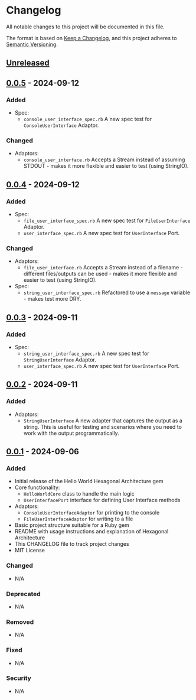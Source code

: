 # Changelog
All notable changes to this project will be documented in this file.

The format is based on [Keep a Changelog](https://keepachangelog.com/en/1.0.0/),
and this project adheres to [Semantic Versioning](https://semver.org/spec/v2.0.0.html).

## [Unreleased]

## [0.0.5] - 2024-09-12
### Added
- Spec:
  - `console_user_interface_spec.rb` A new spec test for `ConsoleUserInterface` Adaptor.

### Changed
- Adaptors:
  - `console_user_interface.rb` Accepts a Stream instead of assuming STDOUT - makes it more flexible and easier to test (using StringIO).

## [0.0.4] - 2024-09-12
### Added
- Spec:
  - `file_user_interface_spec.rb` A new spec test for `FileUserInterface` Adaptor.
  - `user_interface_spec.rb` A new spec test for `UserInterface` Port.

### Changed
- Adaptors:
  - `file_user_interface.rb` Accepts a Stream instead of a filename - different files/outputs can be used - makes it more flexible and easier to test (using StringIO).
- Spec:
  - `string_user_interface_spec.rb` Refactored to use a `message` variable - makes test more DRY.

## [0.0.3] - 2024-09-11
### Added
- Spec:
  - `string_user_interface_spec.rb` A new spec test for `StringUserInterface` Adaptor.
  - `user_interface_spec.rb` A new spec test for `UserInterface` Port.

## [0.0.2] - 2024-09-11
### Added
- Adaptors:
  - `StringUserInterface` A new adapter that captures the output as a string. This is useful for testing and scenarios where you need to work with the output programmatically.

## [0.0.1] - 2024-09-06
### Added
- Initial release of the Hello World Hexagonal Architecture gem
- Core functionality:
  - `HelloWorldCore` class to handle the main logic
  - `UserInterfacePort` interface for defining User Interface methods
- Adaptors:
  - `ConsoleUserInterfaceAdaptor` for printing to the console
  - `FileUserInterfaceAdaptor` for writing to a file
- Basic project structure suitable for a Ruby gem
- README with usage instructions and explanation of Hexagonal Architecture
- This CHANGELOG file to track project changes
- MIT License

### Changed
- N/A

### Deprecated
- N/A

### Removed
- N/A

### Fixed
- N/A

### Security
- N/A

[Unreleased]: https://github.com/adambonsu/hello_world_hex_ruby/compare/v0.0.5...HEAD
[0.0.5]: https://github.com/adambonsu/hello_world_hex_ruby/compare/v0.0.4...v0.0.5
[0.0.4]: https://github.com/adambonsu/hello_world_hex_ruby/compare/v0.0.3...v0.0.4
[0.0.3]: https://github.com/adambonsu/hello_world_hex_ruby/compare/v0.0.2...v0.0.3
[0.0.2]: https://github.com/adambonsu/hello_world_hex_ruby/compare/v0.0.1...v0.0.2
[0.0.1]: https://github.com/adambonsu/hello_world_hex_ruby/releases/tag/v0.0.1